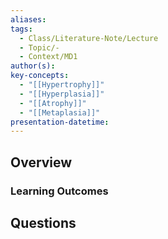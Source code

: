 ```yaml
---
aliases: 
tags:
  - Class/Literature-Note/Lecture
  - Topic/-
  - Context/MD1
author(s): 
key-concepts:
  - "[[Hypertrophy]]"
  - "[[Hyperplasia]]"
  - "[[Atrophy]]"
  - "[[Metaplasia]]"
presentation-datetime:
---
```



## Overview
### Learning Outcomes


## Questions




